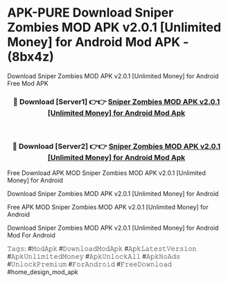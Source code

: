# APK-PURE Download Sniper Zombies MOD APK v2.0.1 [Unlimited Money] for Android Mod APK - (8bx4z)
Download Sniper Zombies MOD APK v2.0.1 [Unlimited Money] for Android Free Mod APK

<div align="center">
<h3>🔴 Download [Server1] 👉👉 <a href="https://apk-comot.site?title=Sniper_Zombies_MOD_APK_v2.0.1_[Unlimited_Money]_for_Android">Sniper Zombies MOD APK v2.0.1 [Unlimited Money] for Android Mod Apk</a></h3><br>

<h3>🔴 Download [Server2] 👉👉 <a href="https://apk-comot.site?title=Sniper_Zombies_MOD_APK_v2.0.1_[Unlimited_Money]_for_Android">Sniper Zombies MOD APK v2.0.1 [Unlimited Money] for Android Mod Apk</a></h3>
</div>


Free Download APK MOD Sniper Zombies MOD APK v2.0.1 [Unlimited Money] for Android

Download Sniper Zombies MOD APK v2.0.1 [Unlimited Money] for Android 

Free APK MOD Sniper Zombies MOD APK v2.0.1 [Unlimited Money] for Android 

Download Sniper Zombies MOD APK v2.0.1 [Unlimited Money] for Android Mod For Android

𝚃𝚊𝚐𝚜: #𝙼𝚘𝚍𝙰𝚙𝚔 #𝙳𝚘𝚠𝚗𝚕𝚘𝚊𝚍𝙼𝚘𝚍𝙰𝚙𝚔 #𝙰𝚙𝚔𝙻𝚊𝚝𝚎𝚜𝚝𝚅𝚎𝚛𝚜𝚒𝚘𝚗 #𝙰𝚙𝚔𝚄𝚗𝚕𝚒𝚖𝚒𝚝𝚎𝚍𝙼𝚘𝚗𝚎𝚢 #𝙰𝚙𝚔𝚄𝚗𝚕𝚘𝚌𝚔𝙰𝚕𝚕 #𝙰𝚙𝚔𝙽𝚘𝙰𝚍𝚜 #𝚄𝚗𝚕𝚘𝚌𝚔𝙿𝚛𝚎𝚖𝚒𝚞𝚖 #𝙵𝚘𝚛𝙰𝚗𝚍𝚛𝚘𝚒𝚍 #𝙵𝚛𝚎𝚎𝙳𝚘𝚠𝚗𝚕𝚘𝚊𝚍 #home_design_mod_apk